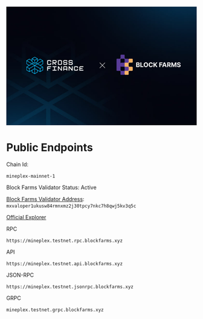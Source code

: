 ![CrossFi x BlockFarms](./logos.png)

# Public Endpoints
Chain Id: 
```
mineplex-mainnet-1
```

Block Farms Validator Status: Active

[Block Farms Validator Address](https://xfiscan.com/validators/mxvaloper1ukusw84rmnxmz2j30tpcy7nkc7h8qwj5kv3q5c): `mxvaloper1ukusw84rmnxmz2j30tpcy7nkc7h8qwj5kv3q5c`

[Official Explorer](https://xfiscan.com/)

RPC
```
https://mineplex.testnet.rpc.blockfarms.xyz
```

API
```
https://mineplex.testnet.api.blockfarms.xyz
```

JSON-RPC
```
https://mineplex.testnet.jsonrpc.blockfarms.xyz
```

GRPC
```
mineplex.testnet.grpc.blockfarms.xyz
```